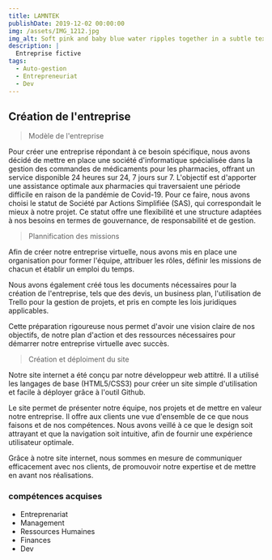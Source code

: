 ```yaml
---
title: LAMNTEK
publishDate: 2019-12-02 00:00:00
img: /assets/IMG_1212.jpg
img_alt: Soft pink and baby blue water ripples together in a subtle texture.
description: |
  Entreprise fictive 
tags:
  - Auto-gestion
  - Entrepreneuriat
  - Dev
---
```

## Création de l'entreprise

>Modèle de l'entreprise

Pour créer une entreprise répondant à ce besoin spécifique, nous avons décidé de mettre en place une société d'informatique spécialisée dans la gestion des commandes de médicaments pour les pharmacies, offrant un service disponible 24 heures sur 24, 7 jours sur 7. L'objectif est d'apporter une assistance optimale aux pharmacies qui traversaient une période difficile en raison de la pandémie de Covid-19. Pour ce faire, nous avons choisi le statut de Société par Actions Simplifiée (SAS), qui correspondait le mieux à notre projet. Ce statut offre une flexibilité et une structure adaptées à nos besoins en termes de gouvernance, de responsabilité et de gestion.

>Plannification des missions 

Afin de créer notre entreprise virtuelle, nous avons mis en place une organisation pour former l'équipe, attribuer les rôles, définir les missions de chacun et établir un emploi du temps.

Nous avons également créé tous les documents nécessaires pour la création de l'entreprise, tels que des devis, un business plan, l'utilisation de Trello pour la gestion de projets, et pris en compte les lois juridiques applicables.

Cette préparation rigoureuse nous permet d'avoir une vision claire de nos objectifs, de notre plan d'action et des ressources nécessaires pour démarrer notre entreprise virtuelle avec succès.



>Création et déploiment du site 


Notre site internet a été conçu par notre développeur web attitré. Il a utilisé les langages de base (HTML5/CSS3) pour créer un site simple d'utilisation et facile à déployer grâce à l'outil Github.

Le site permet de présenter notre équipe, nos projets et de mettre en valeur notre entreprise. Il offre aux clients une vue d'ensemble de ce que nous faisons et de nos compétences. Nous avons veillé à ce que le design soit attrayant et que la navigation soit intuitive, afin de fournir une expérience utilisateur optimale.

Grâce à notre site internet, nous sommes en mesure de communiquer efficacement avec nos clients, de promouvoir notre expertise et de mettre en avant nos réalisations.


### compétences acquises

- Entreprenariat
- Management
- Ressources Humaines
- Finances
- Dev
